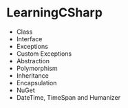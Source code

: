 # LearningCSharp

- Class
- Interface
- Exceptions
- Custom Exceptions
- Abstraction
- Polymorphism
- Inheritance
- Encapsulation
- NuGet
- DateTime, TimeSpan and Humanizer
